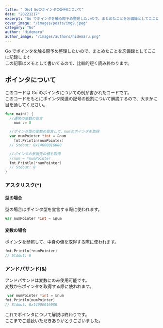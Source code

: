 ```yaml
---
title: "【Go】Goのポインタの記号について"
date: "20221217"
excerpt: "Go でポインタを触る際予め整理したいので、まとめたことを忘備録としてここに記録します"
cover_image: "/images/posts/img9.jpeg"
category: "Go"
author: "Hidemaru"
author_image: "/images/authors/hidemaru.png"
---
```


Go でポインタを触る際予め整理したいので、まとめたことを忘備録としてここに記録します  
この記事はメモとして書いてるので、比較的短く読み終わります。

## ポインタについて

このコードは Go のポインタについての例が書かれたコードです。  
このコードをもとにポインタ関連の記号の役割について解説するので、大まかに目を通してください。

```go
func main() {
  //通常の変数の宣言
	num := 8

  //ポインタ型の変数の宣言して、numのポインタを取得
  var numPointer *int = &num
	fmt.Println(numPointer)
  // Stdout: 0x14000016080

  //ポインタの参照先の値を取得
  //num = *numPointer
  fmt.Println(*numPointer)
  // Stdout: 8
}
```

### アスタリスク(\*)

#### 型の場合

型の場合はポインタ型を宣言する際に使われます。

```go
var numPointer *int = &num
```

#### 変数の場合

ポインタを参照して、中身の値を取得する際に使われます。

```go
fmt.Println(*numPointer)
// Stdout: 8
```

### アンドパサンド(&)

アンドパサンドは変数にのみ使用可能です。  
変数からポインタを取得する際に使われます。

```go
 var numPointer *int = &num
fmt.Println(numPointer)
// Stdout: 0x14000016080
```

これでポインタについて解説は終わりです。  
ここまでご愛読いただきありがとうございました。
